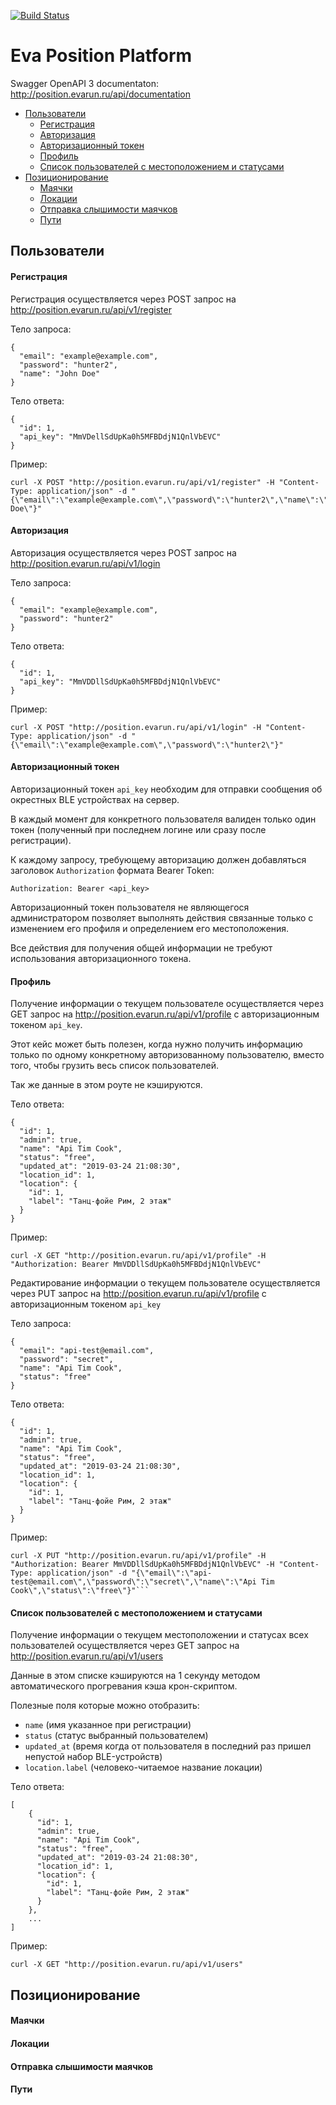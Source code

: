 [![Build Status](https://travis-ci.org/gurkalov/eva-position.svg?branch=master)](https://travis-ci.org/gurkalov/eva-position)
# Eva Position Platform

Swagger OpenAPI 3 documentaton: http://position.evarun.ru/api/documentation

- [Пользователи](#users)
	- [Регистрация](#registration)
	- [Авторизация](#authorization)
	- [Авторизационный токен](#authtoken)
	- [Профиль](#profile)
	- [Список пользователей с местоположением и статусами](#usersList)
- [Позиционирование](#position)
	- [Маячки](#beacons)
	- [Локации](#locations)
	- [Отправка слышимости маячков](#positions)
	- [Пути](#paths)

## <a name="users"></a> Пользователи
#### <a name="registration"></a> Регистрация
Регистрация осуществляется через POST запрос на http://position.evarun.ru/api/v1/register

Тело запроса:
```
{
  "email": "example@example.com",
  "password": "hunter2",
  "name": "John Doe"
}
```
Тело ответа:
```
{
  "id": 1,
  "api_key": "MmVDellSdUpKa0h5MFBDdjN1QnlVbEVC"
}
```

Пример:
```
curl -X POST "http://position.evarun.ru/api/v1/register" -H "Content-Type: application/json" -d "{\"email\":\"example@example.com\",\"password\":\"hunter2\",\"name\":\"John Doe\"}"
```


#### <a name="authorization"></a> Авторизация
Авторизация осуществляется через POST запрос на http://position.evarun.ru/api/v1/login

Тело запроса:
```
{
  "email": "example@example.com",
  "password": "hunter2"
}
```
Тело ответа:
```
{
  "id": 1,
  "api_key": "MmVDDllSdUpKa0h5MFBDdjN1QnlVbEVC"
}
```

Пример:
```
curl -X POST "http://position.evarun.ru/api/v1/login" -H "Content-Type: application/json" -d "{\"email\":\"example@example.com\",\"password\":\"hunter2\"}"
```

#### <a name="authtoken"></a> Авторизационный токен
Авторизационный токен `api_key` необходим для отправки сообщения об окрестных BLE устройствах на сервер.

В каждый момент для конкретного пользователя валиден только один токен (полученный при последнем логине или сразу после регистрации).

К каждому запросу, требующему авторизацию должен добавляться заголовок `Authorization` формата Bearer Token:

```Authorization: Bearer <api_key>```

Авторизационный токен пользователя не являющегося администратором позволяет выполнять действия связанные только с изменением его профиля и определением его местоположения.

Все действия для получения общей информации не требуют использования авторизационного токена.

#### <a name="profile"></a> Профиль
Получение информации о текущем пользователе осуществляется через GET запрос на http://position.evarun.ru/api/v1/profile с авторизационным токеном `api_key`.

Этот кейс может быть полезен, когда нужно получить информацию только по одному конкретному авторизованному пользователю, вместо того, чтобы грузить весь список пользователей.

Так же данные в этом роуте не кэшируются.

Тело ответа:
```
{
  "id": 1,
  "admin": true,
  "name": "Api Tim Cook",
  "status": "free",
  "updated_at": "2019-03-24 21:08:30",
  "location_id": 1,
  "location": {
    "id": 1,
    "label": "Танц-фойе Рим, 2 этаж"
  }
}
```

Пример:
```
curl -X GET "http://position.evarun.ru/api/v1/profile" -H "Authorization: Bearer MmVDDllSdUpKa0h5MFBDdjN1QnlVbEVC"
```

Редактирование информации о текущем пользователе осуществляется через PUT запрос на http://position.evarun.ru/api/v1/profile с авторизационным токеном `api_key`

Тело запроса:
```
{
  "email": "api-test@email.com",
  "password": "secret",
  "name": "Api Tim Cook",
  "status": "free"
}
```
Тело ответа:
```
{
  "id": 1,
  "admin": true,
  "name": "Api Tim Cook",
  "status": "free",
  "updated_at": "2019-03-24 21:08:30",
  "location_id": 1,
  "location": {
    "id": 1,
    "label": "Танц-фойе Рим, 2 этаж"
  }
}
```

Пример:
```
curl -X PUT "http://position.evarun.ru/api/v1/profile" -H "Authorization: Bearer MmVDDllSdUpKa0h5MFBDdjN1QnlVbEVC" -H "Content-Type: application/json" -d "{\"email\":\"api-test@email.com\",\"password\":\"secret\",\"name\":\"Api Tim Cook\",\"status\":\"free\"}"```
```

#### <a name="usersList"></a> Список пользователей с местоположением и статусами

Получение информации о текущем местоположении и статусах всех пользователей осуществляется через GET запрос на http://position.evarun.ru/api/v1/users

Данные в этом списке кэшируются на 1 секунду методом автоматического прогревания кэша крон-скриптом.

Полезные поля которые можно отобразить:
 - `name` (имя указанное при регистрации)
 - `status` (статус выбранный пользователем)
 - `updated_at` (время когда от пользователя в последний раз пришел непустой набор BLE-устройств)
 - `location.label` (человеко-читаемое название локации)

Тело ответа:
```
[
    {
      "id": 1,
      "admin": true,
      "name": "Api Tim Cook",
      "status": "free",
      "updated_at": "2019-03-24 21:08:30",
      "location_id": 1,
      "location": {
        "id": 1,
        "label": "Танц-фойе Рим, 2 этаж"
      }
    },
    ...
]
```

Пример:
```
curl -X GET "http://position.evarun.ru/api/v1/users"
```

## <a name="position"></a> Позиционирование
#### <a name="beacons"></a> Маячки

#### <a name="locations"></a> Локации

#### <a name="positions"></a> Отправка слышимости маячков

#### <a name="paths"></a> Пути

